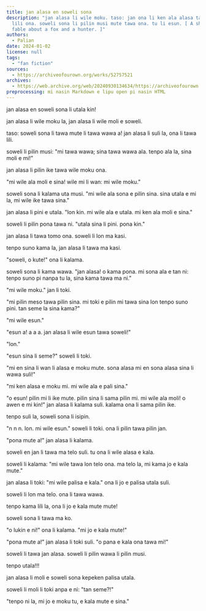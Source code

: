 ```yaml
---
title: jan alasa en soweli sona
description: "jan alasa li wile moku. taso: jan ona li ken ala alasa tan ken tawa
  lili ona. soweli sona li pilin musi mute tawa ona. tu li esun. [ A short toki pona
  fable about a fox and a hunter. ]"
authors:
  - Palian
date: 2024-01-02
license: null
tags:
  - "fan fiction"
sources:
  - https://archiveofourown.org/works/52757521
archives:
  - https://web.archive.org/web/20240930134634/https://archiveofourown.org/works/52757521
preprocessing: mi nasin Markdown e lipu open pi nasin HTML
---
```


jan alasa en soweli sona li utala kin!

jan alasa li wile moku la, jan alasa li wile moli e soweli.

taso: soweli sona li tawa mute li tawa wawa a! jan alasa li suli la, ona li tawa lili.

soweli li pilin musi: "mi tawa wawa; sina tawa wawa ala. tenpo ala la, sina moli e mi!"

jan alasa li pilin ike tawa wile moku ona.

"mi wile ala moli e sina! wile mi li wan: mi wile moku."

soweli sona li kalama uta musi. "mi wile ala sona e pilin sina. sina utala e mi la, mi wile ike tawa sina."

jan alasa li pini e utala. "lon kin. mi wile ala e utala. mi ken ala moli e sina."

soweli li pilin pona tawa ni. "utala sina li pini. pona kin."

jan alasa li tawa tomo ona. soweli li lon ma kasi.

tenpo suno kama la, jan alasa li tawa ma kasi.

"soweli, o kute!" ona li kalama.

soweli sona li kama wawa. "jan alasa! o kama pona. mi sona ala e tan ni: tenpo suno pi nanpa tu la, sina kama tawa ma ni."

"mi wile moku." jan li toki.

"mi pilin meso tawa pilin sina. mi toki e pilin mi tawa sina lon tenpo suno pini. tan seme la sina kama?"

"mi wile esun."

"esun a! a a a. jan alasa li wile esun tawa soweli!"

"lon."

"esun sina li seme?" soweli li toki.

"mi en sina li wan li alasa e moku mute. sona alasa mi en sona alasa sina li wawa suli!"

"mi ken alasa e moku mi. mi wile ala e pali sina."

"o esun! pilin mi li ike mute. pilin sina li sama pilin mi. mi wile ala moli! o awen e mi kin!" jan alasa li kalama suli. kalama ona li sama pilin ike.

tenpo suli la, soweli sona li isipin.

"n n n. lon. mi wile esun." soweli li toki. ona li pilin tawa pilin jan.

"pona mute a!" jan alasa li kalama.

soweli en jan li tawa ma telo suli. tu ona li wile alasa e kala.

soweli li kalama: "mi wile tawa lon telo ona. ma telo la, mi kama jo e kala mute."

jan alasa li toki: "mi wile palisa e kala." ona li jo e palisa utala suli.

soweli li lon ma telo. ona li tawa wawa.

tenpo kama lili la, ona li jo e kala mute mute!

soweli sona li tawa ma ko.

"o lukin e ni!" ona li kalama. "mi jo e kala mute!"

"pona mute a!" jan alasa li toki suli. "o pana e kala ona tawa mi!"

soweli li tawa jan alasa. soweli li pilin wawa li pilin musi.

tenpo utala!!!

jan alasa li moli e soweli sona kepeken palisa utala.

soweli li moli li toki anpa e ni: "tan seme?!"

"tenpo ni la, mi jo e moku tu, e kala mute e sina."
